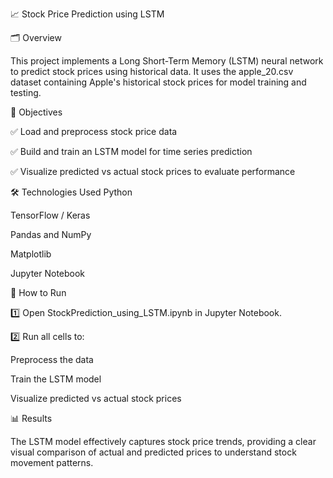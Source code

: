 📈 Stock Price Prediction using LSTM

🗂️ Overview

This project implements a Long Short-Term Memory (LSTM) neural network to predict stock prices using historical data. It uses the apple_20.csv dataset containing Apple's historical stock prices for model training and testing.

🎯 Objectives

✅ Load and preprocess stock price data

✅ Build and train an LSTM model for time series prediction

✅ Visualize predicted vs actual stock prices to evaluate performance

🛠️ Technologies Used
Python

TensorFlow / Keras

Pandas and NumPy

Matplotlib

Jupyter Notebook

🚀 How to Run

1️⃣ Open StockPrediction_using_LSTM.ipynb in Jupyter Notebook.

2️⃣ Run all cells to:

Preprocess the data

Train the LSTM model

Visualize predicted vs actual stock prices

📊 Results

The LSTM model effectively captures stock price trends, providing a clear visual comparison of actual and predicted prices to understand stock movement patterns.
